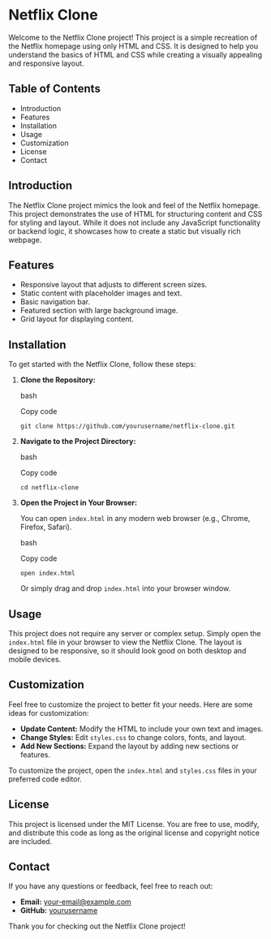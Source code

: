Netflix Clone
=============

Welcome to the Netflix Clone project! This project is a simple recreation of the Netflix homepage using only HTML and CSS. It is designed to help you understand the basics of HTML and CSS while creating a visually appealing and responsive layout.

Table of Contents
-----------------

*   Introduction
*   Features
*   Installation
*   Usage
*   Customization
*   License
*   Contact

Introduction
------------

The Netflix Clone project mimics the look and feel of the Netflix homepage. This project demonstrates the use of HTML for structuring content and CSS for styling and layout. While it does not include any JavaScript functionality or backend logic, it showcases how to create a static but visually rich webpage.

Features
--------

*   Responsive layout that adjusts to different screen sizes.
*   Static content with placeholder images and text.
*   Basic navigation bar.
*   Featured section with large background image.
*   Grid layout for displaying content.

Installation
------------

To get started with the Netflix Clone, follow these steps:

1.  **Clone the Repository:**
    
    bash
    
    Copy code
    
    `git clone https://github.com/yourusername/netflix-clone.git` 
    
2.  **Navigate to the Project Directory:**
    
    bash
    
    Copy code
    
    `cd netflix-clone` 
    
3.  **Open the Project in Your Browser:**
    
    You can open `index.html` in any modern web browser (e.g., Chrome, Firefox, Safari).
    
    bash
    
    Copy code
    
    `open index.html` 
    
    Or simply drag and drop `index.html` into your browser window.
    

Usage
-----

This project does not require any server or complex setup. Simply open the `index.html` file in your browser to view the Netflix Clone. The layout is designed to be responsive, so it should look good on both desktop and mobile devices.

Customization
-------------

Feel free to customize the project to better fit your needs. Here are some ideas for customization:

*   **Update Content:** Modify the HTML to include your own text and images.
*   **Change Styles:** Edit `styles.css` to change colors, fonts, and layout.
*   **Add New Sections:** Expand the layout by adding new sections or features.

To customize the project, open the `index.html` and `styles.css` files in your preferred code editor.

License
-------

This project is licensed under the MIT License. You are free to use, modify, and distribute this code as long as the original license and copyright notice are included.

Contact
-------

If you have any questions or feedback, feel free to reach out:

*   **Email:** your-email@example.com
*   **GitHub:** [yourusername](https://github.com/yourusername)

Thank you for checking out the Netflix Clone project!
